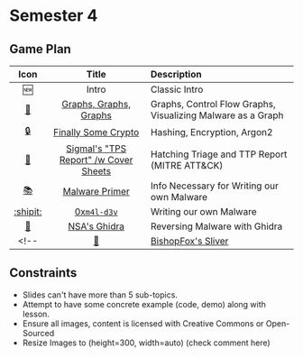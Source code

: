 # Semester 4

## Game Plan

|Icon                       | Title                                          | Description
| :---:                     | :--:                                           | :----
| :new:                     | Intro                                          | Classic Intro
| [:round_pushpin:](02.md)  | [Graphs, Graphs, Graphs](02.md)                | Graphs, Control Flow Graphs, Visualizing Malware as a Graph
| [:lock:](03.md)           | [Finally Some Crypto](03.md)                   | Hashing, Encryption,  Argon2
| [:page_facing_up:](04.md) | [Sigmal's "TPS Report" /w Cover Sheets](04.md) | Hatching Triage and TTP Report (MITRE ATT&CK)   
| [:books:](05.md)          | [Malware Primer](05.md)                        | Info Necessary for Writing our own Malware
| [:shipit:](06.md)         | [0x`m4l-d3v`](06.md)                           | Writing our own Malware
| [:dragon_face:](07.md)    | [NSA's Ghidra](07.md)                          | Reversing Malware with Ghidra 
<!-- | [:fox_face:](08.md)       | [BishopFox's Sliver](08.md)                    | Learning an Adversary Emulation Framework  -->

<!-- :globe_with_meridians: or :round_pushpin: for graphs -->

## Constraints
- Slides can't have more than 5 sub-topics.
- Attempt to have some concrete example (code, demo) along with lesson.
- Ensure all images, content is licensed with Creative Commons or Open-Sourced
- Resize Images to (height=300, width=auto) (check comment here)
<!-- TEMPLATE FOR Resized Image (scales down to height=300): 
<p align="center">
    <img 

    src="https://raw.githubusercontent.com/AOrps/SigMal/main/educational-material/4sem/img/{image-name}.png"

    alt="" 
    
    data-canonical-src="{Enter Creative Commons picture if not generated from scratch}" 
    
    height="300" width="auto"
    
    >
</p>

\\ technically don't need the width="auto" but we ballin'
-->

